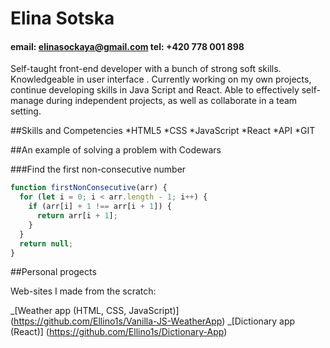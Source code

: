 # Elina Sotska

#### email: elinasockaya@gmail.com tel: +420 778 001 898

Self-taught front-end developer with a bunch of strong soft skills. Knowledgeable in user interface . Currently working on my own projects, continue developing skills in Java Script and React. Able to effectively self-manage during independent projects, as well as collaborate in a team setting.

##Skills and Competencies
*HTML5
*CSS
*JavaScript
*React
*API
*GIT

##An example of solving a problem with Codewars

###Find the first non-consecutive number

```javascript
function firstNonConsecutive(arr) {
  for (let i = 0; i < arr.length - 1; i++) {
    if (arr[i] + 1 !== arr[i + 1]) {
      return arr[i + 1];
    }
  }
  return null;
}
```

##Personal progects

Web-sites I made from the scratch:

_[Weather app (HTML, CSS, JavaScript)] (https://github.com/Ellino1s/Vanilla-JS-WeatherApp)
_[Dictionary app (React)] (https://github.com/Ellino1s/Dictionary-App)
